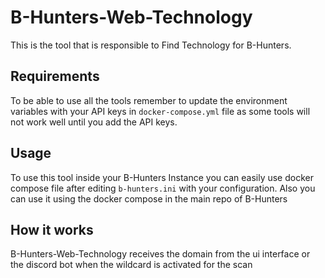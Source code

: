 # B-Hunters-Web-Technology

This is the tool that is responsible to Find Technology for B-Hunters.


## Requirements

To be able to use all the tools remember to update the environment variables with your API keys in `docker-compose.yml` file as some tools will not work well until you add the API keys.

## Usage 

To use this tool inside your B-Hunters Instance you can easily use docker compose file after editing `b-hunters.ini` with your configuration.
Also you can use it using the docker compose in the main repo of B-Hunters


## How it works

B-Hunters-Web-Technology receives the domain from the ui interface or the discord bot when the wildcard is activated for the scan
